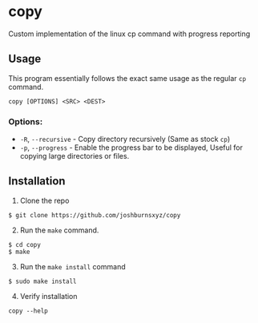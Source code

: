# copy
Custom implementation of the linux cp command with progress reporting

## Usage

This program essentially follows the exact same usage as the regular `cp` command.

``` console
copy [OPTIONS] <SRC> <DEST>
```

### Options:
- `-R`, `--recursive` - Copy directory recursively (Same as stock `cp`)
- `-p`, `--progress` - Enable the progress bar to be displayed, Useful for copying large directories or files.

## Installation

1. Clone the repo

``` console
$ git clone https://github.com/joshburnsxyz/copy
```

2. Run the `make` command.

``` console
$ cd copy
$ make
```

3. Run the `make install` command

``` console
$ sudo make install
```

4. Verify installation

``` console
copy --help
```

